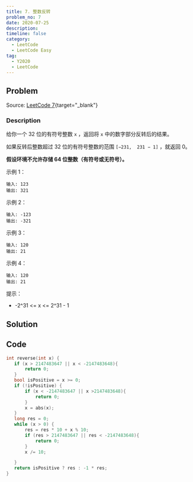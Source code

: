 ```yaml
---
title: 7. 整数反转
problem_no: 7
date: 2020-07-25
description: 
timeline: false
category:
  - LeetCode
  - LeetCode Easy
tag:
  - Y2020
  - LeetCode
---
```


<!-- Description. -->

<!-- more -->

## Problem

Source: [LeetCode 7](https://leetcode-cn.com/problems/reverse-integer/){target="_blank"}

### Description

给你一个 32 位的有符号整数 `x` ，返回将 `x` 中的数字部分反转后的结果。

如果反转后整数超过 32 位的有符号整数的范围 `[−231,  231 − 1]` ，就返回 0。

**假设环境不允许存储 64 位整数（有符号或无符号）。**

示例 1：

```text
输入: 123
输出: 321
```

示例 2：

```text
输入: -123
输出: -321
```

示例 3：

```text
输入: 120
输出: 21
```

示例 4：

```text
输入: 120
输出: 21
```

提示：

- -2^31 <= x <= 2^31 - 1

## Solution

## Code

 ```cpp
int reverse(int x) {
    if (x > 2147483647 || x < -2147483648){
        return 0;
    }
    bool isPositive = x >= 0;
    if (!isPositive) {
        if (x < -2147483647 || x >2147483648){
            return 0;
        }
        x = abs(x);
    }
    long res = 0;
    while (x > 0) {
        res = res * 10 + x % 10;
        if (res > 2147483647 || res < -2147483648){
            return 0;
        }
        x /= 10;

    }
    return isPositive ? res : -1 * res;
}
```
